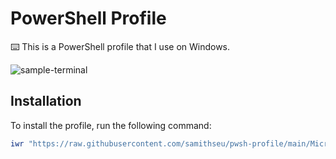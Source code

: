 # PowerShell Profile

⌨️ This is a PowerShell profile that I use on Windows.

![sample-terminal](https://github.com/user-attachments/assets/03552bbc-d04a-4863-9a50-f95fe47980a9)

## Installation

To install the profile, run the following command:

```powershell
iwr "https://raw.githubusercontent.com/samithseu/pwsh-profile/main/Microsoft.PowerShell_profile.ps1" -OutFile $PROFILE
```
